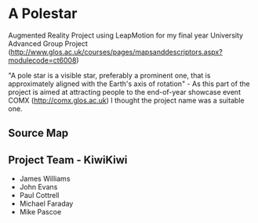 # A Polestar
Augmented Reality Project using LeapMotion for my final year University Advanced Group Project (http://www.glos.ac.uk/courses/pages/mapsanddescriptors.aspx?modulecode=ct6008)

"A pole star is a visible star, preferably a prominent one, that is approximately aligned with the Earth's axis of rotation" - As this part of the project is aimed at attracting people to the end-of-year showcase event COMX (http://comx.glos.ac.uk) I thought the project name was a suitable one.

## Source Map

## Project Team - KiwiKiwi

- James Williams
- John Evans
- Paul Cottrell
- Michael Faraday
- Mike Pascoe
